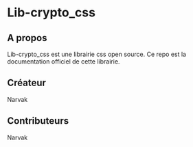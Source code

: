 # Lib-crypto_css
## A propos
  Lib-crypto_css est une librairie css open source. 
  Ce repo est la documentation officiel de cette librairie.
 
 ## Créateur
  Narvak
 
 ## Contributeurs
  Narvak
